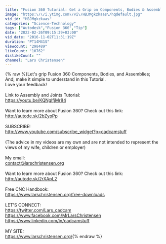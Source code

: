 ```yaml
---
title: "Fusion 360 Tutorial: Get a Grip on Components, Bodies & Assemblies"
image: "https:\/\/i.ytimg.com\/vi\/HBJMgkzkaas\/hqdefault.jpg"
vid_id: "HBJMgkzkaas"
categories: "Science-Technology"
tags: ["Autodesk","Fusion 360","Tip"]
date: "2022-02-26T09:15:39+03:00"
vid_date: "2016-11-02T11:31:19Z"
duration: "PT14M41S"
viewcount: "298489"
likeCount: "10762"
dislikeCount: ""
channel: "Lars Christensen"
---
```

{% raw %}Let's grip Fusion 360 Components, Bodies, and Assemblies; And, make it simple to understand in this Tutorial.<br />Love your feedback!<br /><br />Link to Assembly and Joints Tutorial:<br /><a rel="nofollow" target="blank" href="https://youtu.be/KQNgIfjMr84">https://youtu.be/KQNgIfjMr84</a><br /><br />Want to learn more about Fusion 360? Check out this link:<br /><a rel="nofollow" target="blank" href="http://autode.sk/2bZypPp">http://autode.sk/2bZypPp</a><br /><br />SUBSCRIBE!<br /><a rel="nofollow" target="blank" href="http://www.youtube.com/subscribe_widget?p=cadcamstuff">http://www.youtube.com/subscribe_widget?p=cadcamstuff</a><br /><br />(The advice in my videos are my own and are not intended to represent the views of my wife, children or employer)<br /><br />My email:<br />contact@larschristensen.org<br /><br />Want to learn more about Fusion 360? Check out this link:<br /><a rel="nofollow" target="blank" href="http://autode.sk/2rXApL2">http://autode.sk/2rXApL2</a><br /><br />Free CNC Handbook:<br /><a rel="nofollow" target="blank" href="https://www.larschristensen.org/free-downloads">https://www.larschristensen.org/free-downloads</a><br /><br />LET'S CONNECT:<br /><a rel="nofollow" target="blank" href="https://twitter.com/Lars_cadcam">https://twitter.com/Lars_cadcam</a><br /><a rel="nofollow" target="blank" href="https://www.facebook.com/MrLarsChristensen">https://www.facebook.com/MrLarsChristensen</a><br /><a rel="nofollow" target="blank" href="https://www.linkedin.com/in/cadcamstuff">https://www.linkedin.com/in/cadcamstuff</a><br /><br />MY SITE:<br /><a rel="nofollow" target="blank" href="https://www.larschristensen.org/">https://www.larschristensen.org/</a>{% endraw %}

